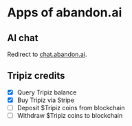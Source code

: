 # Apps of abandon.ai

## AI chat

Redirect to [chat.abandon.ai](https://chat.abandon.ai).

## Tripiz credits

- [x] Query Tripiz balance
- [x] Buy Tripiz via Stripe
- [ ] Deposit $Tripiz coins from blockchain
- [ ] Withdraw $Tripiz coins to blockchain
